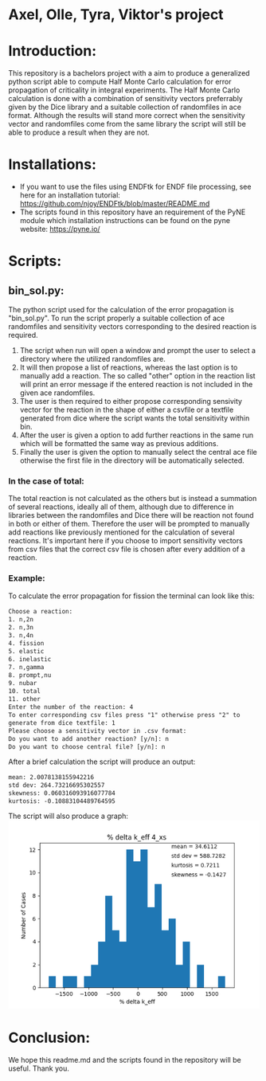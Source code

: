 # Axel, Olle, Tyra, Viktor's project

# Introduction:
This repository is a bachelors project with a aim to produce a generalized python script able to compute Half Monte Carlo calculation for error propagation of 
criticality in integral experiments. The Half Monte Carlo calculation is done with a combination of sensitivity vectors preferrably given by the Dice library 
and a suitable collection of randomfiles in ace format. Although the results will stand more correct when the sensitivity vector and randomfiles come from
the same library the script will still be able to produce a result when they are not.


# Installations:
* If you want to use the files using ENDFtk for ENDF file processing, see here for an installation tutorial: https://github.com/njoy/ENDFtk/blob/master/README.md
* The scripts found in this repository have an requirement of the PyNE module which installation instructions can be found on the pyne website: https://pyne.io/

# Scripts:
## bin_sol.py:
The python script used for the calculation of the error propagation is "bin_sol.py". To run the script properly a suitable collection of ace randomfiles and
sensitivity vectors corresponding to the desired reaction is required.
1. The script when run will open a window and prompt the user to select a directory where
the utilized randomfiles are.
2. It will then propose a list of reactions, whereas the last option is to manually add a reaction. The so called "other" option
in the reaction list will print an error message if the entered reaction is not included in the given ace randomfiles.
3. The user is then required to either propose corresponding sensivity vector for the reaction in the shape of either a csvfile or a textfile generated from
dice where the script wants the total sensitivity within bin.
4. After the user is given a option to add further reactions in the same run which will be formatted the same way as previous additions.
5. Finally the user is given the option to manually select the central ace file otherwise the first file in the directory will be automatically selected.

### In the case of total:
The total reaction is not calculated as the others but is instead a summation of several reactions, ideally all of them, although due to difference in libraries
between the randomfiles and Dice there will be reaction not found in both or either of them. Therefore the user will be prompted to manually add reactions like
previously mentioned for the calculation of several reactions. It's important here if you choose to import sensitivity vectors from csv files that the correct
csv file is chosen after every addition of a reaction.

### Example:
To calculate the error propagation for fission the terminal can look like this:
```
Choose a reaction:
1. n,2n
2. n,3n
3. n,4n
4. fission
5. elastic
6. inelastic
7. n,gamma
8. prompt,nu
9. nubar
10. total
11. other
Enter the number of the reaction: 4
To enter corresponding csv files press "1" otherwise press "2" to generate from dice textfile: 1
Please choose a sensitivity vector in .csv format:
Do you want to add another reaction? [y/n]: n
Do you want to choose central file? [y/n]: n
```
After a brief calculation the script will produce an output:
```
mean: 2.0078138155942216
std dev: 264.73216695302557
skewness: 0.060316093916077784
kurtosis: -0.10883104489764595
```
The script will also produce a graph:
![Graph for delta_k_eff in pcm for each randomfile](result_plots_binavg/figure_4.png)
# Conclusion:
We hope this readme.md and the scripts found in the repository will be useful. Thank you.
